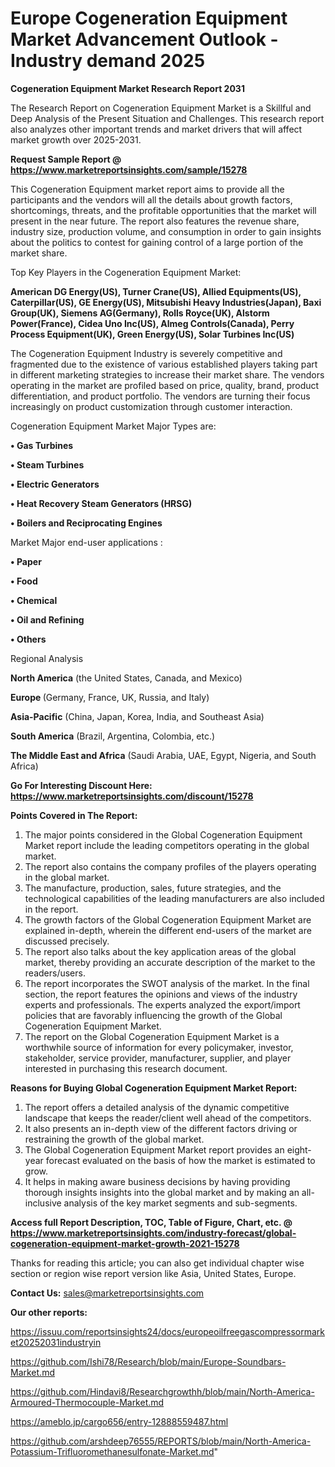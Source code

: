 # Europe Cogeneration Equipment Market Advancement Outlook - Industry demand 2025

<strong>Cogeneration Equipment Market Research Report 2031</strong>

The Research Report on Cogeneration Equipment Market is a Skillful and Deep Analysis of the Present Situation and Challenges. This research report also analyzes other important trends and market drivers that will affect market growth over 2025-2031.

<strong>Request Sample Report @ <a href=https://www.marketreportsinsights.com/sample/15278>https://www.marketreportsinsights.com/sample/15278</a></strong>

This Cogeneration Equipment market report aims to provide all the participants and the vendors will all the details about growth factors, shortcomings, threats, and the profitable opportunities that the market will present in the near future. The report also features the revenue share, industry size, production volume, and consumption in order to gain insights about the politics to contest for gaining control of a large portion of the market share.

Top Key Players in the Cogeneration Equipment Market:

<strong>American DG Energy(US), Turner Crane(US), Allied Equipments(US), Caterpillar(US), GE Energy(US), Mitsubishi Heavy Industries(Japan), Baxi Group(UK), Siemens AG(Germany), Rolls Royce(UK), Alstorm Power(France), Cidea Uno Inc(US), Almeg Controls(Canada), Perry Process Equipment(UK), Green Energy(US), Solar Turbines Inc(US)</strong>

The Cogeneration Equipment Industry is severely competitive and fragmented due to the existence of various established players taking part in different marketing strategies to increase their market share. The vendors operating in the market are profiled based on price, quality, brand, product differentiation, and product portfolio. The vendors are turning their focus increasingly on product customization through customer interaction.

Cogeneration Equipment Market Major Types are:

<strong>• Gas Turbines

• Steam Turbines

• Electric Generators

• Heat Recovery Steam Generators (HRSG)

• Boilers and Reciprocating Engines</strong>

Market Major end-user applications :

<strong>• Paper

• Food

• Chemical

• Oil and Refining

• Others</strong>

Regional Analysis

</u><strong><b>North America</b></strong> (the United States, Canada, and Mexico)

<strong><b>Europe </b></strong>(Germany, France, UK, Russia, and Italy)

<strong><b>Asia-Pacific</b></strong> (China, Japan, Korea, India, and Southeast Asia)

<strong><b>South America</b></strong> (Brazil, Argentina, Colombia, etc.)

<strong><b>The Middle East and Africa</b></strong> (Saudi Arabia, UAE, Egypt, Nigeria, and South Africa)

<strong>Go For Interesting Discount Here: <a href=https://www.marketreportsinsights.com/discount/15278>https://www.marketreportsinsights.com/discount/15278</a></strong>

<strong>Points Covered in The Report:</strong>
<ol>
  <li>The major points considered in the Global Cogeneration Equipment Market report include the leading competitors operating in the global market.</li>
  <li>The report also contains the company profiles of the players operating in the global market.</li>
  <li>The manufacture, production, sales, future strategies, and the technological capabilities of the leading manufacturers are also included in the report.</li>
  <li>The growth factors of the Global Cogeneration Equipment Market are explained in-depth, wherein the different end-users of the market are discussed precisely.</li>
  <li>The report also talks about the key application areas of the global market, thereby providing an accurate description of the market to the readers/users.</li>
  <li>The report incorporates the SWOT analysis of the market. In the final section, the report features the opinions and views of the industry experts and professionals. The experts analyzed the export/import policies that are favorably influencing the growth of the Global Cogeneration Equipment Market.</li>
  <li>The report on the Global Cogeneration Equipment Market is a worthwhile source of information for every policymaker, investor, stakeholder, service provider, manufacturer, supplier, and player interested in purchasing this research document.</li>
</ol>
<strong>Reasons for Buying Global Cogeneration Equipment Market Report:</strong>

<ol>
  <li>The report offers a detailed analysis of the dynamic competitive landscape that keeps the reader/client well ahead of the competitors.</li>
  <li>It also presents an in-depth view of the different factors driving or restraining the growth of the global market.</li>
  <li>The Global Cogeneration Equipment Market report provides an eight-year forecast evaluated on the basis of how the market is estimated to grow.</li>
  <li>It helps in making aware business decisions by having providing thorough insights insights into the global market and by making an all-inclusive analysis of the key market segments and sub-segments.</li>
</ol>
<strong>Access full Report Description, TOC, Table of Figure, Chart, etc. @ <a href=https://www.marketreportsinsights.com/industry-forecast/global-cogeneration-equipment-market-growth-2021-15278>https://www.marketreportsinsights.com/industry-forecast/global-cogeneration-equipment-market-growth-2021-15278</a></strong>


Thanks for reading this article; you can also get individual chapter wise section or region wise report version like Asia, United States, Europe.

<strong>Contact Us:</strong>
sales@marketreportsinsights.com

<strong>Our other reports:</strong>

<a href=https://issuu.com/reportsinsights24/docs/europeoilfreegascompressormarket20252031industryin>https://issuu.com/reportsinsights24/docs/europeoilfreegascompressormarket20252031industryin</a>

<a href=https://github.com/Ishi78/Research/blob/main/Europe-Soundbars-Market.md>https://github.com/Ishi78/Research/blob/main/Europe-Soundbars-Market.md</a>

<a href=https://github.com/Hindavi8/Researchgrowthh/blob/main/North-America-Armoured-Thermocouple-Market.md>https://github.com/Hindavi8/Researchgrowthh/blob/main/North-America-Armoured-Thermocouple-Market.md</a>

<a href=https://ameblo.jp/cargo656/entry-12888559487.html>https://ameblo.jp/cargo656/entry-12888559487.html</a>

<a href=https://github.com/arshdeep76555/REPORTS/blob/main/North-America-Potassium-Trifluoromethanesulfonate-Market.md>https://github.com/arshdeep76555/REPORTS/blob/main/North-America-Potassium-Trifluoromethanesulfonate-Market.md</a>"
